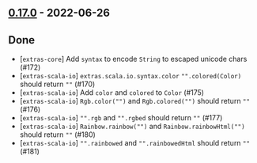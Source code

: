 ## [0.17.0](https://github.com/kevin-lee/extras/issues?utf8=%E2%9C%93&q=is%3Aissue+is%3Aclosed+-label%3Ainvalid+milestone%3Amilestone17) - 2022-06-26

## Done
* [`extras-core`] Add `syntax` to encode `String` to escaped unicode chars (#172)
* [`extras-scala-io`] `extras.scala.io.syntax.color` `"".colored(Color)` should return `""` (#170)
* [`extras-scala-io`] Add `color` and `colored` to `Color` (#175)
* [`extras-scala-io`] `Rgb.color("")` and `Rgb.colored("")` should return `""` (#176)
* [`extras-scala-io`] `"".rgb` and `"".rgbed` should return `""` (#177)
* [`extras-scala-io`] `Rainbow.rainbow("")` and `Rainbow.rainbowHtml("")` should return `""` (#180)
* [`extras-scala-io`] `"".rainbowed` and `"".rainbowedHtml` should return `""` (#181)
